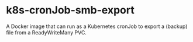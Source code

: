 # k8s-cronJob-smb-export
A Docker image that can run as a Kubernetes cronJob to export a (backup) file from a ReadyWriteMany PVC.
